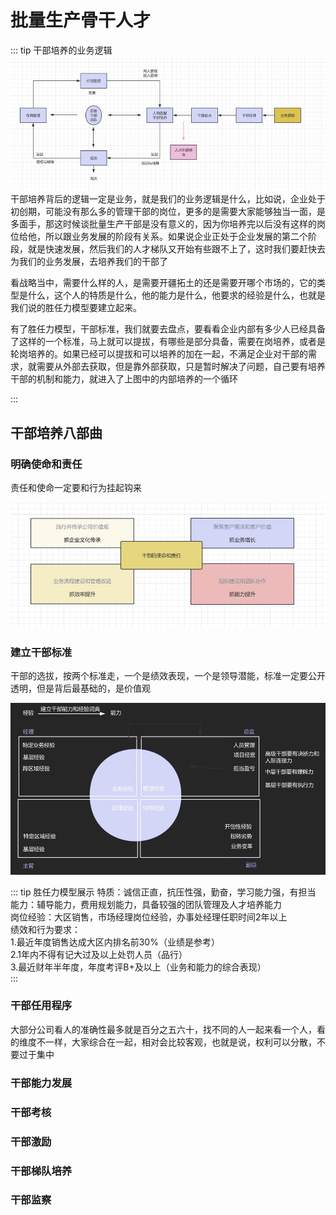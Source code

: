 # 批量生产骨干人才

::: tip 干部培养的业务逻辑
![An image](../../assets/talent_1.jpg)
<br/>
干部培养背后的逻辑一定是业务，就是我们的业务逻辑是什么，比如说，企业处于初创期，可能没有那么多的管理干部的岗位，更多的是需要大家能够独当一面，是多面手，那这时候谈批量生产干部是没有意义的，因为你培养完以后没有这样的岗位给他，所以跟业务发展的阶段有关系。如果说企业正处于企业发展的第二个阶段，就是快速发展，然后我们的人才梯队又开始有些跟不上了，这时我们要赶快去为我们的业务发展，去培养我们的干部了<br/>

看战略当中，需要什么样的人，是需要开疆拓土的还是需要开哪个市场的，它的类型是什么，这个人的特质是什么，他的能力是什么，他要求的经验是什么，也就是我们说的胜任力模型要建立起来。<br/>

有了胜任力模型，干部标准，我们就要去盘点，要看看企业内部有多少人已经具备了这样的一个标准，马上就可以提拔，有哪些是部分具备，需要在岗培养，或者是轮岗培养的。如果已经可以提拔和可以培养的加在一起，不满足企业对干部的需求，就需要从外部去获取，但是靠外部获取，只是暂时解决了问题，自己要有培养干部的机制和能力，就进入了上图中的内部培养的一个循环<br/>

:::



## 干部培养八部曲

### 明确使命和责任

责任和使命一定要和行为挂起钩来

![An image](../../assets/talent_2.jpg)

### 建立干部标准

干部的选拔，按两个标准走，一个是绩效表现，一个是领导潜能，标准一定要公开透明，但是背后最基础的，是价值观

![An image](../../assets/talent_3.jpg)

::: tip 胜任力模型展示
特质：诚信正直，抗压性强，勤奋，学习能力强，有担当<br/>
能力：辅导能力，费用规划能力，具备较强的团队管理及人才培养能力<br/>
岗位经验：大区销售，市场经理岗位经验，办事处经理任职时间2年以上<br/>
绩效和行为要求：<br/>
1.最近年度销售达成大区内排名前30%（业绩是参考）<br/>
2.1年内不得有记大过及以上处罚人员（品行）<br/>
3.最近财年半年度，年度考评B+及以上（业务和能力的综合表现）<br/>
:::

### 干部任用程序 

大部分公司看人的准确性最多就是百分之五六十，找不同的人一起来看一个人，看的维度不一样，大家综合在一起，相对会比较客观，也就是说，权利可以分散，不要过于集中

###  干部能力发展


### 干部考核  

### 干部激励 


### 干部梯队培养

### 干部监察 
 

